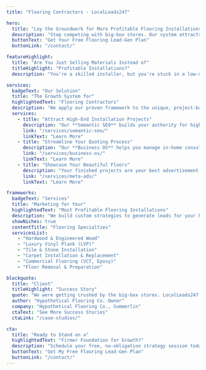 ```yaml
---
title: "Flooring Contractors - LocalLeads247"

hero:
  title: "Lay the Groundwork for More Profitable Flooring Installations"
  description: "Stop competing with big-box stores. Our system attracts Las Vegas homeowners and commercial clients who need expert installation of hardwood, LVP, tile, and carpet, not just the cheapest materials."
  buttonText: "Get Your Free Flooring Lead-Gen Plan"
  buttonLink: "/contact/"

featureHighlight:
  title: "Are You Just Selling Materials Instead of"
  titleHighlight: "Profitable Installations?"
  description: "You're a skilled installer, but you're stuck in a low-margin game, competing with giant retailers on material costs. Homeowners are buying their own flooring online and just looking for cheap labor. It's time to build a brand that sells your expertise and attracts clients who want a full-service, professional installation."

services:
  badgeText: "Our Solution"
  title: "The Growth System for"
  highlightedText: "Flooring Contractors"
  description: "We apply our proven framework to the unique, project-based needs of the Las Vegas flooring industry."
  services:
    - title: "Attract High-End Installation Projects"
      description: "Our **Semantic SEO** builds your authority for high-value terms like \"hardwood flooring installation Las Vegas,\" \"luxury vinyl plank cost,\" and \"commercial flooring contractor,\" attracting clients ready for a full-service project."
      link: "/services/semantic-seo/"
      linkText: "Learn More"
    - title: "Streamline Your Quoting Process"
      description: "Our **Business OS** helps you manage in-home consultations, send detailed, professional quotes that break down material and labor costs, and automate follow-ups to close more installation deals."
      link: "/services/business-os/"
      linkText: "Learn More"
    - title: "Showcase Your Beautiful Floors"
      description: "Your finished projects are your best advertisement. Our **Meta Ad campaigns** use stunning photos and videos of your installations to target homeowners in specific neighborhoods, inspiring their next flooring project."
      link: "/services/meta-ads/"
      linkText: "Learn More"

frameworks:
  badgeText: "Services"
  title: "Marketing for Your"
  highlightedText: "Most Profitable Flooring Installations"
  description: "We build custom strategies to generate leads for your highest-margin services:"
  showNiches: true
  contentTitle: "Flooring Specialties"
  servicesList:
    - "Hardwood & Engineered Wood"
    - "Luxury Vinyl Plank (LVP)"
    - "Tile & Stone Installation"
    - "Carpet Installation & Replacement"
    - "Commercial Flooring (VCT, Epoxy)"
    - "Floor Removal & Preparation"

blockquote:
  title: "Client"
  titleHighlight: "Success Story"
  quote: "We were getting crushed by the big-box stores. LocalLeads247 helped us build a brand around our installation expertise. Now, our leads are from homeowners who want a professional, full-service experience. Our average job size has gone up, and our margins are healthier than ever."
  author: "Hypothetical Flooring Co. Owner"
  company: "Hypothetical Flooring Co., Summerlin"
  ctaText: "See More Success Stories"
  ctaLink: "/case-studies/"

cta:
  title: "Ready to Stand on a"
  highlightedText: "Firmer Foundation for Growth?"
  description: "Schedule your free, no-obligation strategy session today. We'll show you the exact blueprint we'd use to attract more high-margin flooring installation projects in the Las Vegas area."
  buttonText: "Get My Free Flooring Lead-Gen Plan"
  buttonLink: "/contact/"
---
```

